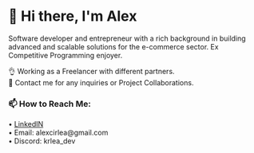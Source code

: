 <h1>👋 Hi there, I'm Alex</h1>

Software developer and entrepreneur with a rich background in building advanced and scalable solutions for the e-commerce sector. Ex Competitive Programming enjoyer.

👌  Working as a Freelancer with different partners. <br>
👐 Contact me for any inquiries or Project Collaborations.<br>

<h3>📫 How to Reach Me:</h3>
• <a href='https://www.linkedin.com/in/mihai-alexandru-cirlea-74038a1ab/'>LinkedIN</a><br>
• Email: alexcirlea@gmail.com<br>
• Discord: krlea_dev
